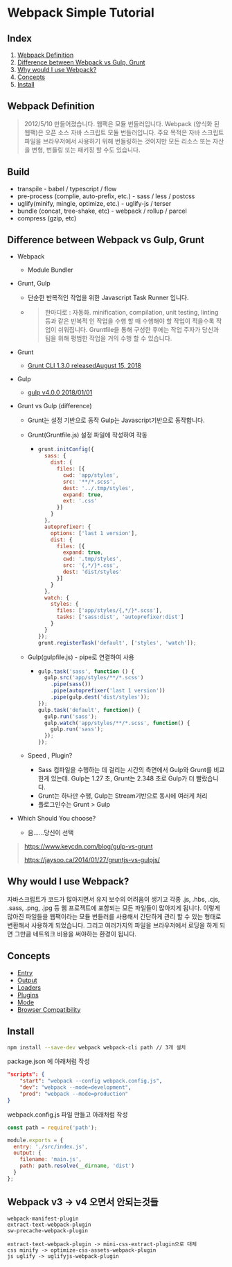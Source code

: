 # Webpack Simple Tutorial



## Index

1. [Webpack Definition](#webpack-definition)
2. [Difference between Webpack vs Gulp, Grunt](#difference-between-webpack-vs-gulp-grunt)
3. [Why would I use Webpack?](#why-would-i-use-webpack)
4. [Concepts](#Concepts)
5. [Install](#Install)




## Webpack Definition

> 2012/5/10 만들어졌습니다. 웹팩은 모듈 번들러입니다.
> Webpack (양식화 된 웹팩)은 오픈 소스 자바 스크립트 모듈 번들러입니다. 주요 목적은 자바 스크립트 파일을 브라우저에서 사용하기 위해 번들링하는 것이지만 모든 리소스 또는 자산을 변형, 번들링 또는 패키징 할 수도 있습니다.



## Build

- transpile - babel / typescript / flow
- pre-process (complie, auto-prefix, etc.) - sass / less / postcss
- uglify(minify, mingle, optimize, etc.) - uglify-js / terser
- bundle (concat, tree-shake, etc) - webpack / rollup / parcel
- compress (gzip, etc)



## Difference between Webpack vs Gulp, Grunt

- Webpack

  - Module Bundler

- Grunt, Gulp

  - 단순한 반복적인 작업을 위한 Javascript Task Runner 입니다.

  - > 한마디로 : 자동화. minification, compilation, unit testing, linting 등과 같은 반복적 인 작업을 수행 할 때 수행해야 할 작업이 적을수록 작업이 쉬워집니다. Gruntfile을 통해 구성한 후에는 작업 주자가 당신과 팀을 위해 평범한 작업을 거의 수행 할 수 있습니다.

- Grunt 

  - [Grunt CLI 1.3.0 releasedAugust 15, 2018](https://gruntjs.com/blog/2018-08-15-grunt-cli-1.3.0-released)

- Gulp

  - [gulp v4.0.0 2018/01/01](https://gulpjs.com/)



- Grunt vs Gulp (difference)

  - Grunt는 설정 기반으로 동작 Gulp는 Javascript기반으로 동작합니다.

  - Grunt(Gruntfile.js) 설정 파일에 작성하여 작동

    - ```javascript
      grunt.initConfig({
        sass: {
          dist: {
            files: [{
              cwd: 'app/styles',
              src: '**/*.scss',
              dest: '../.tmp/styles',
              expand: true,
              ext: '.css'
            }]
          }
        },
        autoprefixer: {
          options: ['last 1 version'],
          dist: {
            files: [{
              expand: true,
              cwd: '.tmp/styles',
              src: '{,*/}*.css',
              dest: 'dist/styles'
            }]
          }
        },
        watch: {
          styles: {
            files: ['app/styles/{,*/}*.scss'],
            tasks: ['sass:dist', 'autoprefixer:dist']
          }
        }
      });
      grunt.registerTask('default', ['styles', 'watch']);
      ```

  - Gulp(gulpfile.js) - pipe로 연결하여 사용

    - ```javascript
      gulp.task('sass', function () {
        gulp.src('app/styles/**/*.scss')
          .pipe(sass())
          .pipe(autoprefixer('last 1 version'))
          .pipe(gulp.dest('dist/styles'));
      });
      gulp.task('default', function() {
        gulp.run('sass');
        gulp.watch('app/styles/**/*.scss', function() {
          gulp.run('sass');
        });
      });
      ```

  - Speed , Plugin?

    - Sass 컴파일을 수행하는 데 걸리는 시간의 측면에서 Gulp와 Grunt를 비교한게 있는데. Gulp는 1.27 초, Grunt는 2.348 초로 Gulp가 더 빨랐습니다.
    - Grunt는 하나만 수행, Gulp는 Stream기반으로 동시에 여러게 처리
    - 플로그인수는 Grunt > Gulp

- Which Should You choose?

  - 음......당신이 선택


> https://www.keycdn.com/blog/gulp-vs-grunt
>
> https://jaysoo.ca/2014/01/27/gruntjs-vs-gulpjs/



## Why would I use Webpack?

자바스크립트가 코드가 많아지면서 유지 보수의 어려움이 생기고 각종 .js, .hbs, .cjs, .sass, .png, .jpg 등 웹 프로젝트에 포함되는 모든 파일들이 많아지게 됩니다. 이렇게 많아진 파일들을 웹팩이라는 모듈 번들러를 사용해서 간단하게 관리 할 수 있는 형태로 변환해서 사용하게 되었습니다. 그리고 여러가지의 파일을 브라우저에서 로딩을 하게 되면 그만큼 네트워크 비용을 써야하는 환경이 됩니다. 

[Why webpack]: https://webpack.js.org/concepts/why-webpack/#iife-s-immediately-invoked-function-expressions



 

## Concepts

- [Entry](https://webpack.js.org/concepts/#entry)
- [Output](https://webpack.js.org/concepts/#output)
- [Loaders](https://webpack.js.org/concepts/#loaders)
- [Plugins](https://webpack.js.org/concepts/#plugins)
- [Mode](https://webpack.js.org/concepts/#mode)
- [Browser Compatibility](https://webpack.js.org/concepts/#browser-compatibility)



## Install

```bash
npm install --save-dev webpack webpack-cli path // 3개 설치
```

[웹팩문서]: https://webpack.js.org/guides/installation/

package.json 에 아래처럼 작성

```json
"scripts": {
    "start": "webpack --config webpack.config.js",
    "dev": "webpack --mode=development",
    "prod": "webpack --mode=production"
}
```

webpack.config.js 파일 만들고 아래처럼 작성

```javascript
const path = require('path');

module.exports = {
  entry: './src/index.js',
  output: {
    filename: 'main.js',
    path: path.resolve(__dirname, 'dist')
  }
};
```



## Webpack v3 -> v4 오면서 안되는것들

```
webpack-manifest-plugin
extract-text-webpack-plugin
sw-precache-webpack-plugin

extract-text-webpack-plugin -> mini-css-extract-plugin으로 대체 
css minify -> optimize-css-assets-webpack-plugin
js uglify -> uglifyjs-webpack-plugin
```

